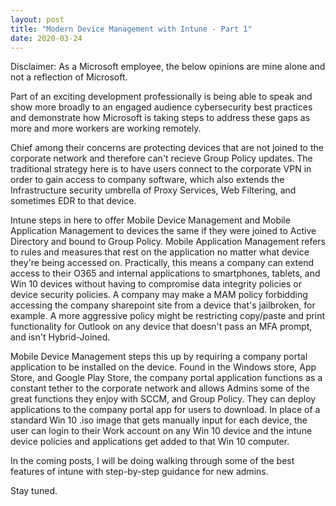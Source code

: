 ```yaml
---
layout: post
title: "Modern Device Management with Intune - Part 1"
date: 2020-03-24
---
```


Disclaimer: As a Microsoft employee, the below opinions are mine alone and not a reflection of Microsoft.

Part of an exciting development professionally is being able to speak and show more broadly to an engaged audience cybersecurity
best practices and demonstrate how Microsoft is taking steps to address these gaps as more and more workers are working remotely.

Chief among their concerns are protecting devices that are not joined to the corporate network and therefore can't recieve Group Policy
updates. The traditional strategy here is to have users connect to the corporate VPN in order to gain access to company software, which also
extends the Infrastructure security umbrella of Proxy Services, Web Filtering, and sometimes EDR to that device. 

Intune steps in here to offer Mobile Device Management and Mobile Application Management to devices the same if they were joined to Active
Directory and bound to Group Policy. Mobile Application Management refers to rules and measures that rest on the application no matter what device they're being accessed
on. Practically, this means a company can extend access to their O365 and internal applications to smartphones, tablets, and Win 10 devices
without having to compromise data integrity policies or device security policies. A company may make a MAM policy forbidding accessing
the company sharepoint site from a device that's jailbroken, for example. A more aggressive policy might be restricting copy/paste and print
functionality for Outlook on any device that doesn't pass an MFA prompt, and isn't Hybrid-Joined.

Mobile Device Management steps this up by requiring a company portal application to be installed on the device. Found in the Windows store,
App Store, and Google Play Store, the company portal application functions as a constant tether to the corporate network and allows Admins
some of the great functions they enjoy with SCCM, and Group Policy. They can deploy applications to the company portal app for users to download.
In place of a standard Win 10 .iso image that gets manually input for each device, the user can login to their Work account on any Win 10 device
and the intune device policies and applications get added to that Win 10 computer.



In the coming posts, I will be doing walking through some of the best features of intune with step-by-step guidance for new admins.

Stay tuned.
